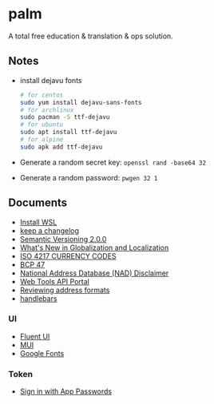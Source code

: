# palm

A total free education &amp; translation &amp; ops solution.

## Notes

- install dejavu fonts

  ```bash
  # for centos
  sudo yum install dejavu-sans-fonts
  # for archlinux
  sudo pacman -S ttf-dejavu
  # for ubuntu
  sudo apt install ttf-dejavu
  # for alpine
  sudo apk add ttf-dejavu
  ```

- Generate a random secret key: `openssl rand -base64 32`
- Generate a random password: `pwgen 32 1`

## Documents

- [Install WSL](https://docs.microsoft.com/en-us/windows/wsl/install)
- [keep a changelog](https://keepachangelog.com/en/1.0.0/)
- [Semantic Versioning 2.0.0](https://semver.org/)
- [What's New in Globalization and Localization](<https://docs.microsoft.com/en-us/previous-versions/dotnet/netframework-4.0/dd997383(v=vs.100)?redirectedfrom=MSDN>)
- [ISO 4217 CURRENCY CODES](https://www.iso.org/iso-4217-currency-codes.html)
- [BCP 47](https://www.iana.org/assignments/language-subtag-registry/language-subtag-registry)
- [National Address Database (NAD) Disclaimer](https://www.transportation.gov/gis/national-address-database/national-address-database-nad-disclaimer)
- [Web Tools API Portal](https://www.usps.com/business/web-tools-apis/)
- [Reviewing address formats](https://help.shopify.com/en/manual/shipping/shopify-shipping/reviewing-address-formats)
- [handlebars](https://handlebarsjs.com/guide/)

### UI

- [Fluent UI](https://developer.microsoft.com/en-us/fluentui#/controls/web)
- [MUI](https://mui.com/getting-started/installation/)
- [Google Fonts](https://developers.google.com/fonts/docs/material_icons#setup_method_2_self_hosting)

### Token

- [Sign in with App Passwords](https://support.google.com/accounts/answer/185833?hl=en)
